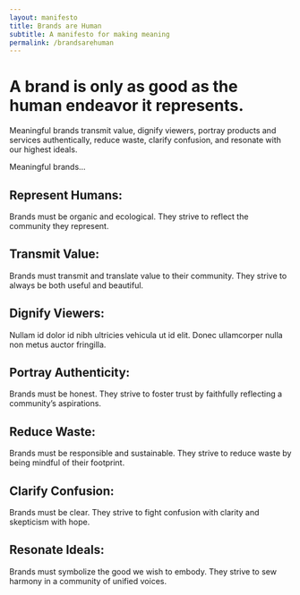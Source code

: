 ```yaml
---
layout: manifesto
title: Brands are Human
subtitle: A manifesto for making meaning
permalink: /brandsarehuman
---
```


# A brand is only as good as the human endeavor it represents. 

Meaningful brands transmit value, dignify viewers, portray products and services authentically, reduce waste, clarify confusion, and resonate with our highest ideals.

Meaningful brands…


## Represent Humans:
Brands must be organic and ecological. They strive to reflect the community they represent.

## Transmit Value:
Brands must transmit and translate value to their community. They strive to always be both useful and beautiful.

## Dignify Viewers:
Nullam id dolor id nibh ultricies vehicula ut id elit. Donec ullamcorper nulla non metus auctor fringilla.

## Portray Authenticity:
Brands must be honest. They strive to foster trust by faithfully reflecting a community’s aspirations.

## Reduce Waste:
Brands must be responsible and sustainable. They strive to reduce waste by being mindful of their footprint.
 
## Clarify Confusion:
Brands must be clear. They strive to fight confusion with clarity and skepticism with hope.

## Resonate Ideals:
Brands must symbolize the good we wish to embody. They strive to sew harmony in a community of unified voices.
